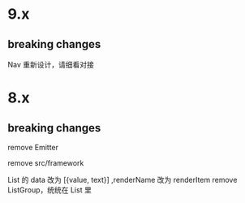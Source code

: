 # 9.x

## breaking changes

Nav 重新设计，请细看对接

# 8.x

## breaking changes

remove Emitter

remove src/framework

List 的 data 改为  [{value, text}] ,renderName 改为 renderItem
remove ListGroup，统统在 List 里
